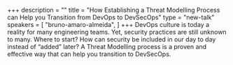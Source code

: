 +++
description = ""
title = "How Establishing a Threat Modelling Process can Help you Transition from DevOps to DevSecOps"
type = "new-talk"
speakers = [
        "bruno-amaro-almeida",
]
+++
DevOps culture is today a reality for many engineering teams. Yet, security practices are still unknown to many. Where to start? How can security be included in our day to day instead of “added” later? A Threat Modelling process is a proven and effective way that can help you transition to DevSecOps.